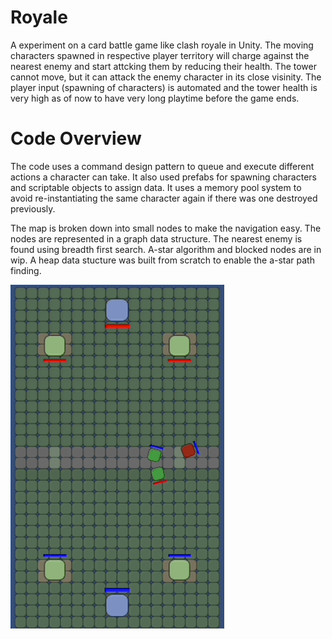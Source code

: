 # Royale
A experiment on a card battle game like clash royale in Unity. The moving characters spawned in respective player territory will charge against the nearest enemy and start attcking them by reducing their health. The tower cannot move, but it can attack the enemy character in its close visinity. The player input (spawning of characters) is automated and the tower health is very high as of now to have very long playtime before the game ends.

# Code Overview
The code uses a command design pattern to queue and execute different actions a character can take. It also used prefabs for spawning characters and scriptable objects to assign data. It uses a memory pool system to avoid re-instantiating the same character again if there was one destroyed previously.

The map is broken down into small nodes to make the navigation easy. The nodes are represented in a graph data structure. The nearest enemy is found using breadth first search. A-star algorithm and blocked nodes are in wip. A heap data stucture was built from scratch to enable the a-star path finding. 

![alt text](royaledemo.gif)
